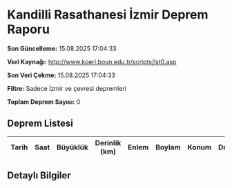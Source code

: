 # Kandilli Rasathanesi İzmir Deprem Raporu

**Son Güncelleme:** 15.08.2025 17:04:33

**Veri Kaynağı:** http://www.koeri.boun.edu.tr/scripts/lst0.asp

**Son Veri Çekme:** 15.08.2025 17:04:33

**Filtre:** Sadece İzmir ve çevresi depremleri

**Toplam Deprem Sayısı:** 0

## Deprem Listesi

| Tarih | Saat | Büyüklük | Derinlik (km) | Enlem | Boylam | Konum | Durum |
|-------|------|----------|---------------|-------|--------|-------|-------|

## Detaylı Bilgiler

